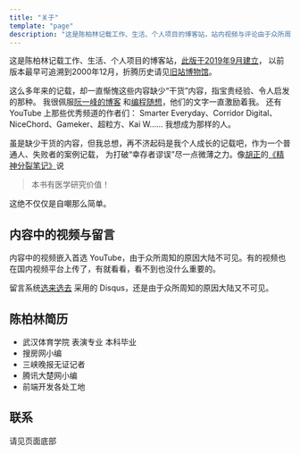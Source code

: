 ```yaml
---
title: "关于"
template: "page"
description: "这是陈柏林记载工作、生活、个人项目的博客站，站内视频与评论由于众所周知的原因大陆又不可见"
---
```


这是陈柏林记载工作、生活、个人项目的博客站，[此版于2019年9月建立](/2019/08/migrate-from-wordpress-to-gatsby)，
以前版本最早可追溯到2000年12月，折腾历史请见[旧站博物馆](https://museum.berlinchan.com/)。

这么多年来的记载，却一直惭愧这些内容缺少“干货”内容，指宝贵经验、令人启发的那种。
我很佩服[阮一峰的博客](http://www.ruanyifeng.com/blog/)
和[编程随想](https://program-think.blogspot.com/)，他们的文字一直激励着我。
还有 YouTube 上那些优秀频道的作者们：
Smarter Everyday、Corridor Digital、NiceChord、Gameker、超粒方、Kai W……
我想成为那样的人。

虽是缺少干货的内容，但我总想，再不济起码是我个人成长的记载吧，作为一个普通人、失败者的案例记载，
为打破“幸存者谬误”尽一点微薄之力。像[胡正](http://www.huzheng.org/)的[《精神分裂笔记》](http://www.huzheng.org/geniusreligion/SchizophreniaNotes.pdf)说

> 本书有医学研究价值！

这绝不仅仅是自嘲那么简单。

## 内容中的视频与留言
内容中的视频嵌入首选 YouTube，由于众所周知的原因大陆不可见。有的视频也在国内视频平台上传了，有就看看，看不到也没什么重要的。

留言系统[选来选去](/2019/08/migrate-from-wordpress-to-gatsby#%E6%B7%BB%E5%8A%A0%E8%AF%84%E8%AE%BA%E5%8A%9F%E8%83%BD)
采用的 Disqus，还是由于众所周知的原因大陆又不可见。

## 陈柏林简历
- 武汉体育学院 表演专业 本科毕业
- 搜房网小编
- 三峡晚报无证记者
- 腾讯大楚网小编
- 前端开发各处工地

## 联系
请见页面底部
